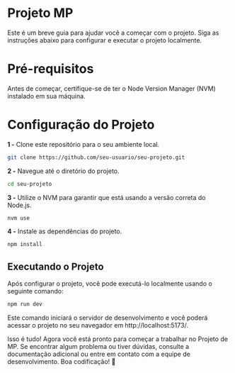 # Projeto MP
Este é um breve guia para ajudar você a começar com o projeto. Siga as instruções abaixo para configurar e executar o projeto localmente.

# Pré-requisitos
Antes de começar, certifique-se de ter o Node Version Manager (NVM) instalado em sua máquina.

# Configuração do Projeto
**1 -** Clone este repositório para o seu ambiente local.

```bash
git clone https://github.com/seu-usuario/seu-projeto.git
```
**2 -** Navegue até o diretório do projeto.

```bash
cd seu-projeto
```
**3 -** Utilize o NVM para garantir que está usando a versão correta do Node.js.

```bash
nvm use
```
**4 -** Instale as dependências do projeto.

```bash
npm install
```
## Executando o Projeto
Após configurar o projeto, você pode executá-lo localmente usando o seguinte comando:

```bash
npm run dev
```
Este comando iniciará o servidor de desenvolvimento e você poderá acessar o projeto no seu navegador em http://localhost:5173/.


Isso é tudo! Agora você está pronto para começar a trabalhar no Projeto de MP. Se encontrar algum problema ou tiver dúvidas, consulte a documentação adicional ou entre em contato com a equipe de desenvolvimento. Boa codificação! 🚀
